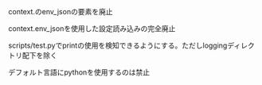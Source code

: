 context.のenv_jsonの要素を廃止

context.env_jsonを使用した設定読み込みの完全廃止

scripts/test.pyでprintの使用を検知できるようにする。ただしloggingディレクトリ配下を除く

デフォルト言語にpythonを使用するのは禁止